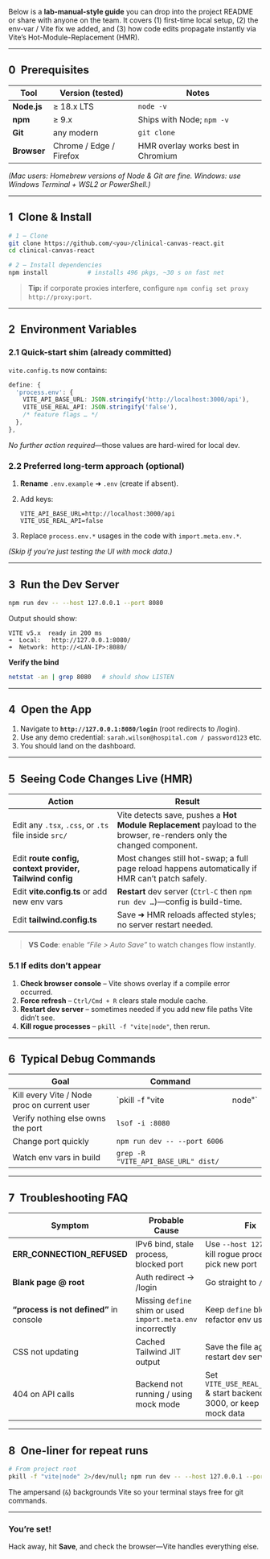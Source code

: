 Below is a **lab-manual-style guide** you can drop into the project README or share with anyone on the team.
It covers (1) first-time local setup, (2) the env-var / Vite fix we added, and (3) how code edits propagate instantly via Vite’s Hot-Module-Replacement (HMR).

---

## 0 Prerequisites

| Tool        | Version (tested)        | Notes                              |
| ----------- | ----------------------- | ---------------------------------- |
| **Node.js** | ≥ 18.x LTS              | `node -v`                          |
| **npm**     | ≥ 9.x                   | Ships with Node; `npm -v`          |
| **Git**     | any modern              | `git clone`                        |
| **Browser** | Chrome / Edge / Firefox | HMR overlay works best in Chromium |

*(Mac users: Homebrew versions of Node & Git are fine. Windows: use Windows Terminal + WSL2 or PowerShell.)*

---

## 1 Clone & Install

```bash
# 1 – Clone
git clone https://github.com/<you>/clinical-canvas-react.git
cd clinical-canvas-react

# 2 – Install dependencies
npm install           # installs 496 pkgs, ~30 s on fast net
```

> **Tip:** if corporate proxies interfere, configure `npm config set proxy http://proxy:port`.

---

## 2 Environment Variables

### 2.1 Quick-start shim (already committed)

`vite.config.ts` now contains:

```ts
define: {
  'process.env': {
    VITE_API_BASE_URL: JSON.stringify('http://localhost:3000/api'),
    VITE_USE_REAL_API: JSON.stringify('false'),
    /* feature flags … */
  },
},
```

*No further action required*—those values are hard-wired for local dev.

### 2.2 Preferred long-term approach (optional)

1. **Rename** `.env.example` ➜ `.env` (create if absent).

2. Add keys:

   ```
   VITE_API_BASE_URL=http://localhost:3000/api
   VITE_USE_REAL_API=false
   ```

3. Replace `process.env.*` usages in the code with `import.meta.env.*`.

*(Skip if you’re just testing the UI with mock data.)*

---

## 3 Run the Dev Server

```bash
npm run dev -- --host 127.0.0.1 --port 8080
```

Output should show:

```
VITE v5.x  ready in 200 ms
➜  Local:   http://127.0.0.1:8080/
➜  Network: http://<LAN-IP>:8080/
```

**Verify the bind**

```bash
netstat -an | grep 8080   # should show LISTEN
```

---

## 4 Open the App

1. Navigate to **`http://127.0.0.1:8080/login`** (root redirects to /login).
2. Use any demo credential:
   `sarah.wilson@hospital.com / password123` etc.
3. You should land on the dashboard.

---

## 5 Seeing Code Changes Live (HMR)

| Action                                                   | Result                                                                                                                |
| -------------------------------------------------------- | --------------------------------------------------------------------------------------------------------------------- |
| Edit any `.tsx`, `.css`, or `.ts` file inside `src/`     | Vite detects save, pushes a **Hot Module Replacement** payload to the browser, re-renders only the changed component. |
| Edit **route config, context provider, Tailwind config** | Most changes still hot-swap; a full page reload happens automatically if HMR can’t patch safely.                      |
| Edit **vite.config.ts** or add new env vars              | **Restart** dev server (`Ctrl-C` then `npm run dev …`)—config is build-time.                                          |
| Edit **tailwind.config.ts**                              | Save ➜ HMR reloads affected styles; no server restart needed.                                                         |

> **VS Code**: enable *“File > Auto Save”* to watch changes flow instantly.

### 5.1 If edits don’t appear

1. **Check browser console** – Vite shows overlay if a compile error occurred.
2. **Force refresh** – `Ctrl/Cmd + R` clears stale module cache.
3. **Restart dev server** – sometimes needed if you add new file paths Vite didn’t see.
4. **Kill rogue processes** – `pkill -f "vite|node"`, then rerun.

---

## 6 Typical Debug Commands

| Goal                                        | Command                             |         |
| ------------------------------------------- | ----------------------------------- | ------- |
| Kill every Vite / Node proc on current user | \`pkill -f "vite                    | node"\` |
| Verify nothing else owns the port           | `lsof -i :8080`                     |         |
| Change port quickly                         | `npm run dev -- --port 6006`        |         |
| Watch env vars in build                     | `grep -R "VITE_API_BASE_URL" dist/` |         |

---

## 7 Troubleshooting FAQ

| Symptom                                 | Probable Cause                                              | Fix                                                                                 |
| --------------------------------------- | ----------------------------------------------------------- | ----------------------------------------------------------------------------------- |
| **ERR\_CONNECTION\_REFUSED**            | IPv6 bind, stale process, blocked port                      | Use `--host 127.0.0.1`, kill rogue processes, pick new port                         |
| **Blank page @ root**                   | Auth redirect → /login                                      | Go straight to `/login`                                                             |
| **“process is not defined”** in console | Missing `define` shim or used `import.meta.env` incorrectly | Keep `define` block or refactor env usage                                           |
| CSS not updating                        | Cached Tailwind JIT output                                  | Save the file again or restart dev server                                           |
| 404 on API calls                        | Backend not running / using mock mode                       | Set `VITE_USE_REAL_API=true` & start backend at 3000, or keep `false` for mock data |

---

## 8 One-liner for repeat runs

```bash
# From project root
pkill -f "vite|node" 2>/dev/null; npm run dev -- --host 127.0.0.1 --port 8080 &
```

The ampersand (`&`) backgrounds Vite so your terminal stays free for git commands.

---

### You’re set!

Hack away, hit **Save**, and check the browser—Vite handles everything else.
